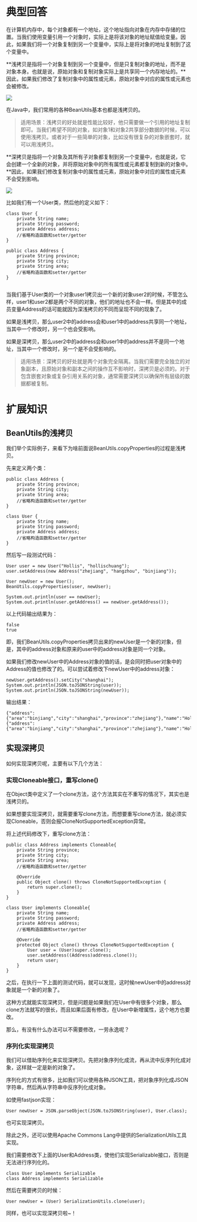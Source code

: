 # 典型回答


在计算机内存中，每个对象都有一个地址，这个地址指向对象在内存中存储的位置。当我们使用变量引用一个对象时，实际上是将该对象的地址赋值给变量。因此，如果我们将一个对象复制到另一个变量中，实际上是将对象的地址复制到了这个变量中。



**浅拷贝是指将一个对象复制到另一个变量中，但是只复制对象的地址，而不是对象本身。也就是说，原始对象和复制对象实际上是共享同一个内存地址的。**因此，如果我们修改了复制对象中的属性或元素，原始对象中对应的属性或元素也会被修改。



![](https://cdn.nlark.com/yuque/0/2023/png/5378072/1676783507992-17834cb9-e2a9-4e59-aba7-5153a32a5ef5.png)



在Java中，我们常用的各种BeanUtils基本也都是浅拷贝的。



> 适用场景：浅拷贝的好处就是性能比较好，他只需要做一个引用的地址复制即可。当我们希望不同的对象，如对象1和对象2共享部分数据的时候，可以使用浅拷贝。或者对于一些简单的对象，比如没有很复杂的对象嵌套时，就可以用浅拷贝。
>



**深拷贝是指将一个对象及其所有子对象都复制到另一个变量中，也就是说，它会创建一个全新的对象，并将原始对象中的所有属性或元素都复制到新的对象中。**因此，如果我们修改复制对象中的属性或元素，原始对象中对应的属性或元素不会受到影响。



![](https://cdn.nlark.com/yuque/0/2023/png/5378072/1676783597206-2d0338bb-15c2-438e-8692-f17d01aa9fb6.png)



比如我们有一个User类，然后他的定义如下：



```plain
class User {
    private String name;
    private String password;
    private Address address;
    //省略构造函数和setter/getter
}

public class Address {
    private String province;
    private String city;
    private String area;
    //省略构造函数和setter/getter
}


```



当我们基于User类的一个对象user1拷贝出一个新的对象user2的时候，不管怎么样，user1和user2都是两个不同的对象，他们的地址也不会一样。但是其中的成员变量Address的话可能就因为深浅拷贝的不同而呈现不同的现象了。



如果是浅拷贝，那么user2中的address会和user1中的address共享同一个地址，当其中一个修改时，另一个也会受影响。



如果是深拷贝，那么user2中的address会和user1中的address并不是同一个地址，当其中一个修改时，另一个是不会受影响的。



> 适用场景：深拷贝的好处就是两个对象完全隔离。当我们需要完全独立的对象副本，且原始对象和副本之间的操作互不影响时，深拷贝是必须的。对于包含嵌套对象或复杂引用关系的对象，通常需要深拷贝以确保所有层级的数据都被复制。
>

# 扩展知识


## BeanUtils的浅拷贝


我们举个实际例子，来看下为啥前面说BeanUtils.copyProperties的过程是浅拷贝。



先来定义两个类：



```plain
public class Address {
    private String province;
    private String city;
    private String area;
    //省略构造函数和setter/getter
}

class User {
    private String name;
    private String password;
    private Address address;
    //省略构造函数和setter/getter
}
```



然后写一段测试代码：



```plain
User user = new User("Hollis", "hollischuang");
user.setAddress(new Address("zhejiang", "hangzhou", "binjiang"));

User newUser = new User();
BeanUtils.copyProperties(user, newUser);

System.out.println(user == newUser);
System.out.println(user.getAddress() == newUser.getAddress());
```



以上代码输出结果为：



```plain
false
true
```



即，我们BeanUtils.copyProperties拷贝出来的newUser是一个新的对象，但是，其中的address对象和原来的user中的address对象是同一个对象。



如果我们修改newUser中的Address对象的值的话，是会同时把user对象中的Address的值也修改了的。可以尝试着修改下newUser中的address对象：



```plain
newUser.getAddress().setCity("shanghai");
System.out.println(JSON.toJSONString(user));
System.out.println(JSON.toJSONString(newUser));
```



输出结果：



```plain
{"address":{"area":"binjiang","city":"shanghai","province":"zhejiang"},"name":"Hollis","password":"hollischuang"}
{"address":{"area":"binjiang","city":"shanghai","province":"zhejiang"},"name":"Hollis","password":"hollischuang"}
```

## 
## 实现深拷贝


如何实现深拷贝呢，主要有以下几个方法：



### 实现Cloneable接口，重写clone()


在Object类中定义了一个clone方法，这个方法其实在不重写的情况下，其实也是浅拷贝的。

如果想要实现深拷贝，就需要重写clone方法，而想要重写clone方法，就必须实现Cloneable，否则会报CloneNotSupportedException异常。



将上述代码修改下，重写clone方法：



```plain
public class Address implements Cloneable{
    private String province;
    private String city;
    private String area;
    //省略构造函数和setter/getter

    @Override
    public Object clone() throws CloneNotSupportedException {
        return super.clone();
    }
}

class User implements Cloneable{
    private String name;
    private String password;
    private Address address;
    //省略构造函数和setter/getter

    @Override
    protected Object clone() throws CloneNotSupportedException {
        User user = (User)super.clone();
        user.setAddress((Address)address.clone());
        return user;
    }
}
```



之后，在执行一下上面的测试代码，就可以发现，这时候newUser中的address对象就是一个新的对象了。



这种方式就能实现深拷贝，但是问题是如果我们在User中有很多个对象，那么clone方法就写的很长，而且如果后面有修改，在User中新增属性，这个地方也要改。



那么，有没有什么办法可以不需要修改，一劳永逸呢？



### 序列化实现深拷贝


我们可以借助序列化来实现深拷贝。先把对象序列化成流，再从流中反序列化成对象，这样就一定是新的对象了。

序列化的方式有很多，比如我们可以使用各种JSON工具，把对象序列化成JSON字符串，然后再从字符串中反序列化成对象。



如使用fastjson实现：



```plain
User newUser = JSON.parseObject(JSON.toJSONString(user), User.class);
```



也可实现深拷贝。



除此之外，还可以使用Apache Commons Lang中提供的SerializationUtils工具实现。



我们需要修改下上面的User和Address类，使他们实现Serializable接口，否则是无法进行序列化的。



```plain
class User implements Serializable
class Address implements Serializable
```



然后在需要拷贝的时候：

```plain
User newUser = (User) SerializationUtils.clone(user);
```



同样，也可以实现深拷贝啦~！

